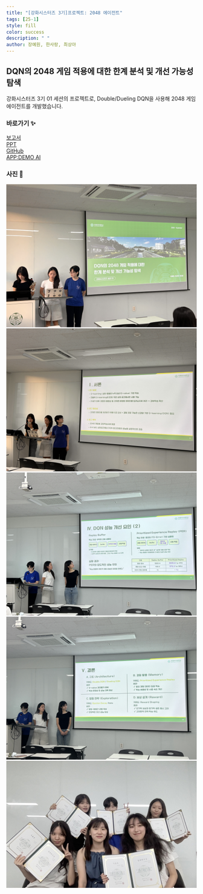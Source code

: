 ```yaml
---
title: "[강화시스터즈 3기]프로젝트: 2048 에이전트"
tags: [25-1]
style: fill  
color: success
description: " "
author: 장예원, 한사랑, 최상아 
---
```


## DQN의 2048 게임 적용에 대한 한계 분석 및 개선 가능성 탐색 

강화시스터즈 3기 01 세션의 프로젝트로, Double/Dueling DQN을 사용해 2048 게임 에이전트를 개발했습니다.  

### 바로가기 ✨
[보고서](../assets/image/Projects/2048/report_2048.pdf)  
[PPT](../assets/image/Projects/2048/ppt_2048.pdf)  
[GitHub](https://github.com/KanghwaSisters/25-2-2048.git)  
[APP:DEMO AI](https://2048-rl-project.vercel.app/)

### 사진 📸
![](../assets/image/Projects/2048/IMG_2575.JPG)  
![](../assets/image/Projects/2048/IMG_2576.JPG)  
![](../assets/image/Projects/2048/IMG_2582.JPG)  
![](../assets/image/Projects/2048/IMG_2585.JPG)  
![](../assets/image/Projects/2048/3.jpeg)  
